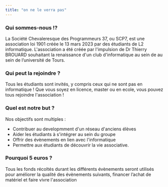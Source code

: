 ```yaml
---
title: "on ne le verra pas"
---
```


### Qui sommes-nous !?

La Société Chevaleresque des Programmeurs 37, ou SCP7, est une association loi 1901 créée le 13 mars 2023 par des étudiants de L2 informatique. L'association a été créée par l'impulsion de Dr Thierry BROUARD souhaitant la renaissance d'un club d'informatique au sein de au sein de l’université de Tours. 

### Qui peut la rejoindre ?

Tous les étudiants sont invités, y compris ceux qui ne sont pas en informatique ! Que vous soyez en licence, master ou en ecole, vous pouvez tous rejoindre l'association ! 

### Quel est notre but ?

Nos objectifs sont multiples :
 + Contribuer au developmment d'un réseau d'anciens élèves
 + Aider les étudiants à s'intégrer au sein du groupe
 + Offrir des évènements en lien avec l'informatique
 + Permettre aux étudiants de découvrir la vie associative.

### Pourquoi 5 euros ?

Tous les fonds récoltés durant les différents évènements seront utilisés pour améliorer la qualité des évènements suivants, financer l’achat de matériel et faire vivre l'association 
